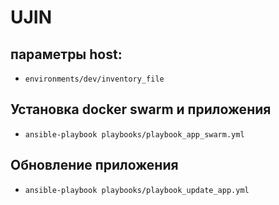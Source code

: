 # UJIN





## параметры host:<br>
*   `environments/dev/inventory_file`
  
## Установка docker swarm и приложения

* `ansible-playbook playbooks/playbook_app_swarm.yml`

## Обновление приложения

* `ansible-playbook playbooks/playbook_update_app.yml`
